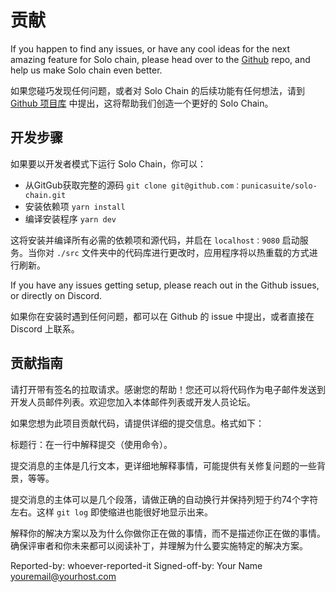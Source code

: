 # 贡献

If you happen to find any issues, or have any cool ideas for the next amazing feature for Solo chain, please head over to the [Github](https://github.com/punicasuite/solo-chain) repo, and help us make Solo chain even better.

如果您碰巧发现任何问题，或者对 Solo Chain 的后续功能有任何想法，请到 [Github 项目库](https://github.com/punicasuite/solo-chain) 中提出，这将帮助我们创造一个更好的 Solo Chain。

## 开发步骤

如果要以开发者模式下运行 Solo Chain，你可以：

- 从GitGub获取完整的源码 `git clone git@github.com：punicasuite/solo-chain.git`
- 安装依赖项 `yarn install`
- 编译安装程序 `yarn dev`

这将安装并编译所有必需的依赖项和源代码，并启在 `localhost：9080` 启动服务。当你对 `./src` 文件夹中的代码库进行更改时，应用程序将以热重载的方式进行刷新。

If you have any issues getting setup, please reach out in the Github issues, or directly on Discord.

如果你在安装时遇到任何问题，都可以在 Github 的 issue 中提出，或者直接在 Discord 上联系。

## 贡献指南

请打开带有签名的拉取请求。感谢您的帮助！您还可以将代码作为电子邮件发送到开发人员邮件列表。欢迎您加入本体邮件列表或开发人员论坛。

如果您想为此项目贡献代码，请提供详细的提交信息。格式如下：

标题行：在一行中解释提交（使用命令）。

提交消息的主体是几行文本，更详细地解释事情，可能提供有关修复问题的一些背景，等等。

提交消息的主体可以是几个段落，请做正确的自动换行并保持列短于约74个字符左右。这样 `git log` 即使缩进也能很好地显示出来。

解释你的解决方案以及为什么你做你正在做的事情，而不是描述你正在做的事情。确保评审者和你未来都可以阅读补丁，并理解为什么要实施特定的解决方案。

Reported-by: whoever-reported-it Signed-off-by: Your Name youremail@yourhost.com
